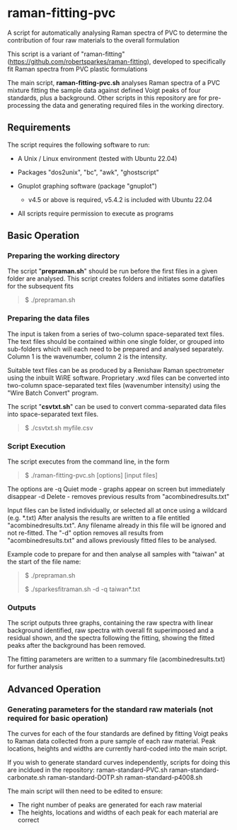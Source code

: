 # raman-fitting-pvc
A script for automatically analysing Raman spectra of PVC to determine 
the contribution of four raw materials to the overall formulation

This script is a variant of "raman-fitting" (https://github.com/robertsparkes/raman-fitting), 
developed to specifically fit Raman spectra from PVC plastic formulations

The main script, **raman-fitting-pvc.sh** analyses Raman spectra of a PVC mixture fitting the sample data against
defined Voigt peaks of four standards, plus a background. Other scripts in this repository are 
for pre-processing the data and generating required files in the working directory.

## Requirements

The script requires the following software to run:
- A Unix / Linux environment (tested with Ubuntu 22.04)
- Packages "dos2unix", "bc", "awk", "ghostscript"
- Gnuplot graphing software (package "gnuplot") 
    - v4.5 or above is required, v5.4.2 is included with Ubuntu 22.04

- All scripts require permission to execute as programs

## Basic Operation

### Preparing the working directory

The script "**prepraman.sh**" should be run before the first files in a given folder are analysed.
This script creates folders and initiates some datafiles for the subsequent fits

> $ ./prepraman.sh

### Preparing the data files

The input is taken from a series of two-column space-separated text files. The text files should be contained 
within one single folder, or grouped into sub-folders which will each need to be prepared and analysed separately.
Column 1 is the wavenumber, column 2 is the intensity.

Suitable text files can be as produced by a Renishaw Raman spectrometer using the inbuilt WiRE software. 
Proprietary .wxd files can be converted into two-column space-separated text files 
(wavenumber intensity) using the "Wire Batch Convert" program. 

The script "**csvtxt.sh**" can be used to convert comma-separated data files into space-separated text files.

> $ ./csvtxt.sh myfile.csv

### Script Execution

The script executes from the command line, in the form

> $ ./raman-fitting-pvc.sh [options] [input files]

The options are
-q Quiet mode - graphs appear on screen but immediately disappear
-d Delete - removes previous results from "acombinedresults.txt"

Input files can be listed individually, or selected all at once using a wildcard (e.g. *.txt)
After analysis the results are written to a file entitled "acombinedresults.txt". Any filename
already in this file will be ignored and not re-fitted. The "-d" option removes all results 
from "acombinedresults.txt" and allows previously fitted files to be analysed.

Example code to prepare for and then analyse all samples with "taiwan" at the start of the file name:

> $ ./prepraman.sh
> 
> $ ./sparkesfitraman.sh -d -q taiwan*.txt

### Outputs

The script outputs three graphs, containing the raw spectra with linear background identified,
raw spectra with overall fit superimposed and a residual shown, and the spectra following the fitting,
showing the fitted peaks after the background has been removed. 

The fitting parameters are written to a summary file (acombinedresults.txt) for further analysis

## Advanced Operation

### Generating parameters for the standard raw materials (not required for basic operation)

The curves for each of the four standards are defined by fitting Voigt peaks to Raman data
collected from a pure sample of each raw material. Peak locations, heights and widths are
currently hard-coded into the main script.

If you wish to generate standard curves independently, scripts for doing this are incldued in 
the repository:
raman-standard-PVC.sh
raman-standard-carbonate.sh
raman-standard-DOTP.sh
raman-standard-p4008.sh

The main script will then need to be edited to ensure:
- The right number of peaks are generated for each raw material
- The heights, locations and widths of each peak for each material are correct

